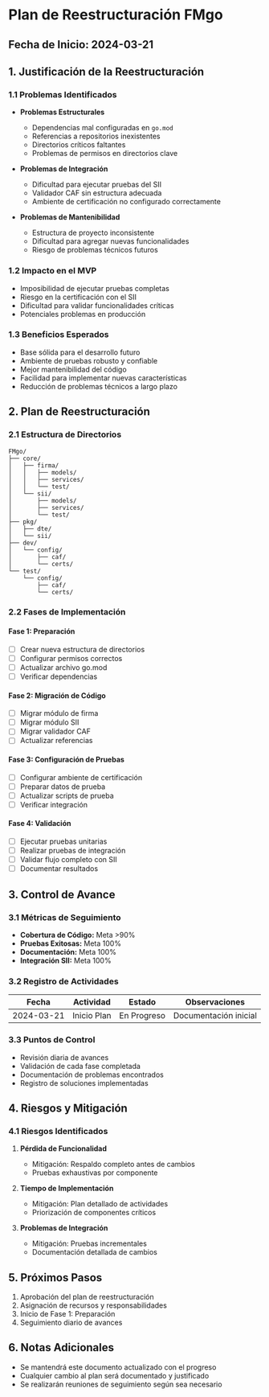 # Plan de Reestructuración FMgo

## Fecha de Inicio: 2024-03-21

## 1. Justificación de la Reestructuración

### 1.1 Problemas Identificados
- **Problemas Estructurales**
  - Dependencias mal configuradas en `go.mod`
  - Referencias a repositorios inexistentes
  - Directorios críticos faltantes
  - Problemas de permisos en directorios clave

- **Problemas de Integración**
  - Dificultad para ejecutar pruebas del SII
  - Validador CAF sin estructura adecuada
  - Ambiente de certificación no configurado correctamente

- **Problemas de Mantenibilidad**
  - Estructura de proyecto inconsistente
  - Dificultad para agregar nuevas funcionalidades
  - Riesgo de problemas técnicos futuros

### 1.2 Impacto en el MVP
- Imposibilidad de ejecutar pruebas completas
- Riesgo en la certificación con el SII
- Dificultad para validar funcionalidades críticas
- Potenciales problemas en producción

### 1.3 Beneficios Esperados
- Base sólida para el desarrollo futuro
- Ambiente de pruebas robusto y confiable
- Mejor mantenibilidad del código
- Facilidad para implementar nuevas características
- Reducción de problemas técnicos a largo plazo

## 2. Plan de Reestructuración

### 2.1 Estructura de Directorios
```
FMgo/
├── core/
│   ├── firma/
│   │   ├── models/
│   │   ├── services/
│   │   └── test/
│   └── sii/
│       ├── models/
│       ├── services/
│       └── test/
├── pkg/
│   ├── dte/
│   └── sii/
├── dev/
│   └── config/
│       ├── caf/
│       └── certs/
└── test/
    └── config/
        ├── caf/
        └── certs/
```

### 2.2 Fases de Implementación

#### Fase 1: Preparación
- [ ] Crear nueva estructura de directorios
- [ ] Configurar permisos correctos
- [ ] Actualizar archivo go.mod
- [ ] Verificar dependencias

#### Fase 2: Migración de Código
- [ ] Migrar módulo de firma
- [ ] Migrar módulo SII
- [ ] Migrar validador CAF
- [ ] Actualizar referencias

#### Fase 3: Configuración de Pruebas
- [ ] Configurar ambiente de certificación
- [ ] Preparar datos de prueba
- [ ] Actualizar scripts de prueba
- [ ] Verificar integración

#### Fase 4: Validación
- [ ] Ejecutar pruebas unitarias
- [ ] Realizar pruebas de integración
- [ ] Validar flujo completo con SII
- [ ] Documentar resultados

## 3. Control de Avance

### 3.1 Métricas de Seguimiento
- **Cobertura de Código:** Meta >90%
- **Pruebas Exitosas:** Meta 100%
- **Documentación:** Meta 100%
- **Integración SII:** Meta 100%

### 3.2 Registro de Actividades
| Fecha | Actividad | Estado | Observaciones |
|-------|-----------|--------|---------------|
| 2024-03-21 | Inicio Plan | En Progreso | Documentación inicial |

### 3.3 Puntos de Control
- Revisión diaria de avances
- Validación de cada fase completada
- Documentación de problemas encontrados
- Registro de soluciones implementadas

## 4. Riesgos y Mitigación

### 4.1 Riesgos Identificados
1. **Pérdida de Funcionalidad**
   - Mitigación: Respaldo completo antes de cambios
   - Pruebas exhaustivas por componente

2. **Tiempo de Implementación**
   - Mitigación: Plan detallado de actividades
   - Priorización de componentes críticos

3. **Problemas de Integración**
   - Mitigación: Pruebas incrementales
   - Documentación detallada de cambios

## 5. Próximos Pasos

1. Aprobación del plan de reestructuración
2. Asignación de recursos y responsabilidades
3. Inicio de Fase 1: Preparación
4. Seguimiento diario de avances

## 6. Notas Adicionales
- Se mantendrá este documento actualizado con el progreso
- Cualquier cambio al plan será documentado y justificado
- Se realizarán reuniones de seguimiento según sea necesario 